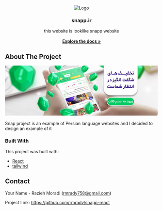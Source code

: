 
<br/>
<div align="center">
<a href="https://github.com/ShaanCoding/ReadME-Generator">
<img src="https://source.unsplash.com/random/256x256" alt="Logo" width="80" height="80">
</a>
<h3 align="center">snapp.ir</h3>
<p align="center">
this website is looklike snapp website
<br/>
<br/>
<a href="https://github.com/rmrady/snapp-react"><strong>Explore the docs »</strong></a>

  


</p>
</div>

 ## About The Project

![Product Screenshot](src/assets/img/Capture4.png)

Snap project is an example of Persian language websites and I decided to design an example of it
 ### Built With

This project was built with:

- [React](https://reactjs.org)
- [tailwind](https://tailwind.com)
 ## Contact

Your Name -  Razieh Moradi (rmrady758@gmail.com)

Project Link: https://github.com/rmrady/snapp-react

